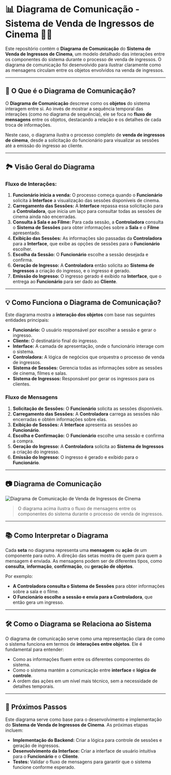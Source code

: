 # 📊 Diagrama de Comunicação - Sistema de Venda de Ingressos de Cinema 🎥🍿

Este repositório contém o **Diagrama de Comunicação** do **Sistema de Venda de Ingressos de Cinema**, um modelo detalhado das interações entre os componentes do sistema durante o processo de venda de ingressos. O diagrama de comunicação foi desenvolvido para ilustrar claramente como as mensagens circulam entre os objetos envolvidos na venda de ingressos.

---

## 🚀 O Que é o Diagrama de Comunicação?

O **Diagrama de Comunicação** descreve como os **objetos** do sistema interagem entre si. Ao invés de mostrar a sequência temporal das interações (como no diagrama de sequência), ele se foca no **fluxo de mensagens** entre os objetos, destacando a relação e os detalhes de cada troca de informações.

Neste caso, o diagrama ilustra o processo completo de **venda de ingressos de cinema**, desde a solicitação do funcionário para visualizar as sessões até a emissão do ingresso ao cliente.

---

## 🏞️ Visão Geral do Diagrama

### Fluxo de Interações:

1. **Funcionário inicia a venda:** O processo começa quando o **Funcionário** solicita à **Interface** a visualização das sessões disponíveis de cinema.
2. **Carregamento das Sessões:** A **Interface** repassa essa solicitação para a **Controladora**, que inicia um laço para consultar todas as sessões de cinema ainda não encerradas.
3. **Consulta à Sala e ao Filme:** Para cada sessão, a **Controladora** consulta o **Sistema de Sessões** para obter informações sobre a **Sala** e o **Filme** apresentado.
4. **Exibição das Sessões:** As informações são passadas da **Controladora** para a **Interface**, que exibe as opções de sessões para o **Funcionário** escolher.
5. **Escolha da Sessão:** O **Funcionário** escolhe a sessão desejada e confirma.
6. **Geração de Ingresso:** A **Controladora** então solicita ao **Sistema de Ingressos** a criação do ingresso, e o ingresso é gerado.
7. **Emissão do Ingresso:** O ingresso gerado é exibido na **Interface**, que o entrega ao **Funcionário** para ser dado ao **Cliente**.

---

## 💡 Como Funciona o Diagrama de Comunicação?

Este diagrama mostra a **interação dos objetos** com base nas seguintes entidades principais:

- **Funcionário:** O usuário responsável por escolher a sessão e gerar o ingresso.
- **Cliente:** O destinatário final do ingresso.
- **Interface:** A camada de apresentação, onde o funcionário interage com o sistema.
- **Controladora:** A lógica de negócios que orquestra o processo de venda de ingressos.
- **Sistema de Sessões:** Gerencia todas as informações sobre as sessões de cinema, filmes e salas.
- **Sistema de Ingressos:** Responsável por gerar os ingressos para os clientes.

### **Fluxo de Mensagens**

1. **Solicitação de Sessões:** O **Funcionário** solicita as sessões disponíveis.
2. **Carregamento das Sessões:** A **Controladora** carrega as sessões não encerradas e obtém informações sobre elas.
3. **Exibição de Sessões:** A **Interface** apresenta as sessões ao **Funcionário**.
4. **Escolha e Confirmação:** O **Funcionário** escolhe uma sessão e confirma a compra.
5. **Geração do Ingresso:** A **Controladora** solicita ao **Sistema de Ingressos** a criação do ingresso.
6. **Emissão do Ingresso:** O ingresso é gerado e exibido para o **Funcionário**.

---

## 📷 Diagrama de Comunicação

![Diagrama de Comunicação de Venda de Ingressos de Cinema](https://github.com/BrunoAmericano/Diagramas/blob/main/diagrama-comunicacao-processo-venda-cinema/Untitled%20diagram-2025-02-20-191846.png?raw=true)

> O diagrama acima ilustra o fluxo de mensagens entre os componentes do sistema durante o processo de venda de ingressos.

---

## 📚 Como Interpretar o Diagrama

Cada **seta** no diagrama representa uma **mensagem** ou **ação** de um componente para outro. A direção das setas mostra de quem para quem a mensagem é enviada. As mensagens podem ser de diferentes tipos, como **consulta**, **informação**, **confirmação**, ou **geração de objetos**.

Por exemplo:
- **A Controladora consulta o Sistema de Sessões** para obter informações sobre a sala e o filme.
- **O Funcionário escolhe a sessão e envia para a Controladora**, que então gera um ingresso.

---

## 🛠️ Como o Diagrama se Relaciona ao Sistema

O diagrama de comunicação serve como uma representação clara de como o sistema funciona em termos de **interações entre objetos**. Ele é fundamental para entender:

- Como as informações fluem entre os diferentes componentes do sistema.
- Como o sistema mantém a comunicação entre **interface** e **lógica de controle**.
- A ordem das ações em um nível mais técnico, sem a necessidade de detalhes temporais.

---

## 🔧 Próximos Passos

Este diagrama serve como base para o desenvolvimento e implementação do **Sistema de Venda de Ingressos de Cinema**. As próximas etapas incluem:

- **Implementação do Backend:** Criar a lógica para controle de sessões e geração de ingressos.
- **Desenvolvimento da Interface:** Criar a interface de usuário intuitiva para o **Funcionário** e o **Cliente**.
- **Testes:** Validar o fluxo de mensagens para garantir que o sistema funcione conforme esperado.
